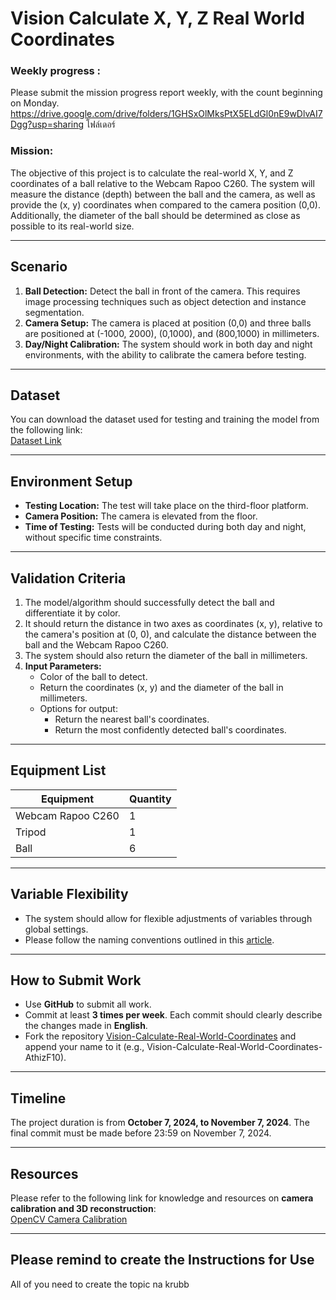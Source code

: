 # Vision Calculate X, Y, Z Real World Coordinates

### Weekly progress : 
Please submit the mission progress report weekly, with the count beginning on Monday.
https://drive.google.com/drive/folders/1GHSxOlMksPtX5ELdGl0nE9wDlvAI7Dgg?usp=sharing โฟล์เดอร์ 
### Mission:
The objective of this project is to calculate the real-world X, Y, and Z coordinates of a ball relative to the Webcam Rapoo C260. The system will measure the distance (depth) between the ball and the camera, as well as provide the (x, y) coordinates when compared to the camera position (0,0). Additionally, the diameter of the ball should be determined as close as possible to its real-world size.

---

## Scenario

1. **Ball Detection:** Detect the ball in front of the camera. This requires image processing techniques such as object detection and instance segmentation.
2. **Camera Setup:** The camera is placed at position (0,0) and three balls are positioned at (-1000, 2000), (0,1000), and (800,1000) in millimeters.
3. **Day/Night Calibration:** The system should work in both day and night environments, with the ability to calibrate the camera before testing.

---

## Dataset
You can download the dataset used for testing and training the model from the following link:  
[Dataset Link](https://drive.google.com/drive/folders/1CtUM9Ws3VJKr09Ehsu-97xzHhIW0mnpS?usp=drive_link)

---

## Environment Setup

- **Testing Location:** The test will take place on the third-floor platform.
- **Camera Position:** The camera is elevated from the floor.
- **Time of Testing:** Tests will be conducted during both day and night, without specific time constraints.

---

## Validation Criteria

1. The model/algorithm should successfully detect the ball and differentiate it by color.
2. It should return the distance in two axes as coordinates (x, y), relative to the camera's position at (0, 0), and calculate the distance between the ball and the Webcam Rapoo C260.
3. The system should also return the diameter of the ball in millimeters.
4. **Input Parameters:**
    - Color of the ball to detect.
    - Return the coordinates (x, y) and the diameter of the ball in millimeters.
    - Options for output:
      - Return the nearest ball's coordinates.
      - Return the most confidently detected ball's coordinates.

---

## Equipment List

| Equipment            | Quantity |
|----------------------|----------|
| Webcam Rapoo C260     | 1        |
| Tripod                | 1        |
| Ball                  | 6        |

---

## Variable Flexibility

- The system should allow for flexible adjustments of variables through global settings.
- Please follow the naming conventions outlined in this [article](https://khalilstemmler.com/blogs/camel-case-snake-casepascal-case/#Comparison-of-naming-conventions-in-other-programming-languages).

---

## How to Submit Work

- Use **GitHub** to submit all work.
- Commit at least **3 times per week**. Each commit should clearly describe the changes made in **English**.
- Fork the repository [Vision-Calculate-Real-World-Coordinates](https://github.com/Lworakan/Vision-Calculate-Real-World-Coordinates.git) and append your name to it (e.g., Vision-Calculate-Real-World-Coordinates-AthizF10).

---
## Timeline

The project duration is from **October 7, 2024, to November 7, 2024**. The final commit must be made before 23:59 on November 7, 2024.

---

## Resources

Please refer to the following link for knowledge and resources on **camera calibration and 3D reconstruction**:  
[OpenCV Camera Calibration](https://docs.opencv.org/2.4/modules/calib3d/doc/camera_calibration_and_3d_reconstruction.html)

---

## Please remind to create the Instructions for Use 

All of you need to create the topic na krubb
